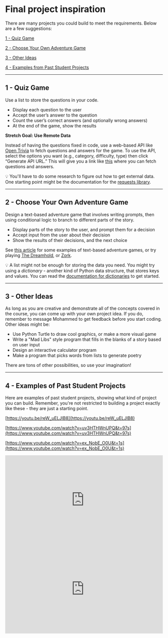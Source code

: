 # Final project inspiration

There are many projects you could build to meet the requirements. Below are a few suggestions:

[1 - Quiz Game](/future-proof-with-python/final-project-instructions/final-project-inspiration.html#1---quiz-game)

[2 - Choose Your Own Adventure Game](/future-proof-with-python/final-project-instructions/final-project-inspiration.md#2---choose-your-own-adventure-game)

<!--
[3 - Tic Tac Toe Game](/future-proof-with-python/final-project-instructions/final-project-inspiration.md#3---tic-tac-toe-game)
-->

[3 - Other Ideas](/future-proof-with-python/final-project-instructions/final-project-inspiration.md#3---other-ideas)

[4 - Examples from Past Student Projects](/future-proof-with-python/final-project-instructions/final-project-inspiration.md#4---examples-of-past-student-projects)

---

## 1 - Quiz Game

Use a list to store the questions in your code.

- Display each question to the user
- Accept the user’s answer to the question
- Count the user’s correct answers (and optionally wrong answers)
- At the end of the game, show the results

**Stretch Goal: Use Remote Data**

Instead of having the questions fixed in code, use a web-based API like [Open Trivia](https://opentdb.com/api_config.php) to fetch questions and answers for the game. To use the API, select the options you want (e.g., category, difficulty, type) then click “Generate API URL.” This will give you a link like [this](https://opentdb.com/api.php?amount=10&category=18&difficulty=medium&type=multiple) where you can fetch questions and answers.

<aside>

💡 You'll have to do some research to figure out how to get external data. One starting point might be the documentation for the [requests library](https://docs.python-requests.org/en/master/).

</aside>

---

## 2 - Choose Your Own Adventure Game

Design a text-based adventure game that involves writing prompts, then using conditional logic to branch to different parts of the story.

- Display parts of the story to the user, and prompt them for a decision
- Accept input from the user about their decision
- Show the results of their decisions, and the next choice

See [this article](https://www.makeuseof.com/tag/5-great-text-games-play-online/) for some examples of text-based adventure games, or try playing [The Dreamhold](https://eblong.com/zarf/zweb/dreamhold/), or [Zork](http://textadventures.co.uk/games/play/5zyoqrsugeopel3ffhz_vq).

<aside>

💡 A list might not be enough for storing the data you need. You might try using a _dictionary_ - another kind of Python data structure, that stores keys and values. You can read the [documentation for dictionaries](https://docs.python.org/3/tutorial/datastructures.html#dictionaries) to get started.

</aside>

---

<!--
## 3 - Tic Tac Toe Game

Expand on the Tic Tac Toe game you developed in the live classes to add new features that make the game complete.

Some features you might add:

- Add a start menu with different options
- Add New Game option that handles all **the win scenarios**, and asks users to play another round.
- Add A Previous Games feature, that keeps track of the previous games results.
- Add A Top Score feature, that keeps track of the top score and name of the player who received it.

There’s lots of creative ways to make the game more interesting and fun to play. Come up with some of your own and try them out!

---
-->

## 3 - Other Ideas

As long as you are creative and demonstrate all of the concepts covered in the course, you can come up with your own project idea. If you do, remember to message Mohammed to get feedback before you start coding. Other ideas might be:

- Use Python Turtle to draw cool graphics, or make a more visual game
- Write a "Mad Libs" style program that fills in the blanks of a story based on user input
- Design an interactive calculator program
- Make a program that picks words from lists to generate poetry

There are tons of other possibilities, so use your imagination!

---

## 4 - Examples of Past Student Projects

Here are examples of past student projects, showing what kind of project you can build. Remember, you're not restricted to building a project exactly like these - they are just a starting point.

[https://youtu.be/reW_uELJlB8](https://youtu.be/reW_uELJlB8)

[https://www.youtube.com/watch?v=uv3HTHWnUPQ&t=97s](https://www.youtube.com/watch?v=uv3HTHWnUPQ&t=97s)

[https://www.youtube.com/watch?v=ex_NobE_O0U&t=1s](https://www.youtube.com/watch?v=ex_NobE_O0U&t=1s)

<div style="position: relative; padding-bottom: 56.25%; height: 0;"><iframe src="https://www.loom.com/embed/236027d8923a445995c635574dc7c7ff" frameborder="0" webkitallowfullscreen mozallowfullscreen allowfullscreen style="position: absolute; top: 0; left: 0; width: 100%; height: 100%;"></iframe></div>

<div style="position: relative; padding-bottom: 56.25%; height: 0;"><iframe src="https://www.loom.com/embed/5fa4d026457144d9a713756a42926ab4" frameborder="0" webkitallowfullscreen mozallowfullscreen allowfullscreen style="position: absolute; top: 0; left: 0; width: 100%; height: 100%;"></iframe></div>
